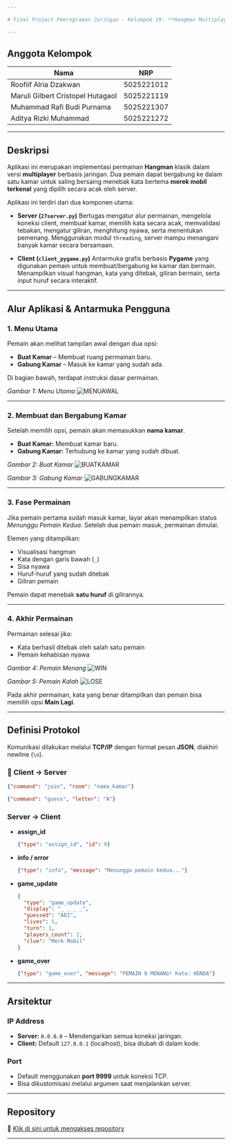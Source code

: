 ```yaml
---

# Final Project Pemrograman Jaringan - Kelompok 19: **Hangman Multiplayer**

---
```


## Anggota Kelompok

| Nama                              | NRP        |
| --------------------------------- | ---------- |
| Roofiif Alria Dzakwan             | 5025221012 |
| Maruli Gilbert Cristopel Hutagaol | 5025221119 |
| Muhammad Rafi Budi Purnama        | 5025221307 |
| Aditya Rizki Muhammad             | 5025221272 |

---

## Deskripsi

Aplikasi ini merupakan implementasi permainan **Hangman** klasik dalam versi **multiplayer** berbasis jaringan. Dua pemain dapat bergabung ke dalam satu kamar untuk saling bersaing menebak kata bertema **merek mobil terkenal** yang dipilih secara acak oleh server.

Aplikasi ini terdiri dari dua komponen utama:

* **Server (`27server.py`)**
  Bertugas mengatur alur permainan, mengelola koneksi client, membuat kamar, memilih kata secara acak, memvalidasi tebakan, mengatur giliran, menghitung nyawa, serta menentukan pemenang. Menggunakan modul `threading`, server mampu menangani banyak kamar secara bersamaan.

* **Client (`client_pygame.py`)**
  Antarmuka grafis berbasis **Pygame** yang digunakan pemain untuk membuat/bergabung ke kamar dan bermain. Menampilkan visual hangman, kata yang ditebak, giliran bermain, serta input huruf secara interaktif.

---

## Alur Aplikasi & Antarmuka Pengguna

### 1. Menu Utama

Pemain akan melihat tampilan awal dengan dua opsi:

* **Buat Kamar** – Membuat ruang permainan baru.
* **Gabung Kamar** – Masuk ke kamar yang sudah ada.

Di bagian bawah, terdapat instruksi dasar permainan.

*Gambar 1: Menu Utama*
![MENUAWAL](https://github.com/user-attachments/assets/6de45a04-bcc3-42fd-8a6b-d65c52434f88)


---

### 2. Membuat dan Bergabung Kamar

Setelah memilih opsi, pemain akan memasukkan **nama kamar**.

* **Buat Kamar:** Membuat kamar baru.
* **Gabung Kamar:** Terhubung ke kamar yang sudah dibuat.

*Gambar 2: Buat Kamar*
![BUATKAMAR](https://github.com/user-attachments/assets/854fa81d-64d8-4781-8dd2-5d6852899966)


*Gambar 3: Gabung Kamar*
![GABUNGKAMAR](https://github.com/user-attachments/assets/d1b4070f-9780-4a75-ad42-1079819a0576)


---

### 3. Fase Permainan

Jika pemain pertama sudah masuk kamar, layar akan menampilkan status *Menunggu Pemain Kedua*. Setelah dua pemain masuk, permainan dimulai.

Elemen yang ditampilkan:

* Visualisasi hangman
* Kata dengan garis bawah (`_`)
* Sisa nyawa
* Huruf-huruf yang sudah ditebak
* Giliran pemain

Pemain dapat menebak **satu huruf** di gilirannya.

---

### 4. Akhir Permainan

Permainan selesai jika:

* Kata berhasil ditebak oleh salah satu pemain
* Pemain kehabisan nyawa

*Gambar 4: Pemain Menang*
![WIN](https://github.com/user-attachments/assets/bac7b21e-06fa-4fdb-b6a4-cb4e487b2e81)


*Gambar 5: Pemain Kalah*
![LOSE](https://github.com/user-attachments/assets/9c52a1be-1228-4d9e-b4a1-b5162198b05a)


Pada akhir permainan, kata yang benar ditampilkan dan pemain bisa memilih opsi **Main Lagi**.

---

## Definisi Protokol

Komunikasi dilakukan melalui **TCP/IP** dengan format pesan **JSON**, diakhiri newline (`\n`).

### 🔁 Client → Server

```json
{"command": "join", "room": "nama_kamar"}
```

```json
{"command": "guess", "letter": "A"}
```

### Server → Client

* **assign\_id**

  ```json
  {"type": "assign_id", "id": 0}
  ```

* **info / error**

  ```json
  {"type": "info", "message": "Menunggu pemain kedua..."}
  ```

* **game\_update**

  ```json
  {
    "type": "game_update",
    "display": "_ _ _ _",
    "guessed": "AEI",
    "lives": 5,
    "turn": 1,
    "players_count": 2,
    "clue": "Merk Mobil"
  }
  ```

* **game\_over**

  ```json
  {"type": "game_over", "message": "PEMAIN 0 MENANG! Kata: HONDA"}
  ```

---

## Arsitektur

### IP Address

* **Server:** `0.0.0.0` – Mendengarkan semua koneksi jaringan.
* **Client:** Default `127.0.0.1` (localhost), bisa diubah di dalam kode.

### Port

* Default menggunakan **port 9999** untuk koneksi TCP.
* Bisa dikustomisasi melalui argumen saat menjalankan server.

---

## Repository

🔗 [Klik di sini untuk mengakses repository](https://github.com/arizki787/final_progjar.git)

---
